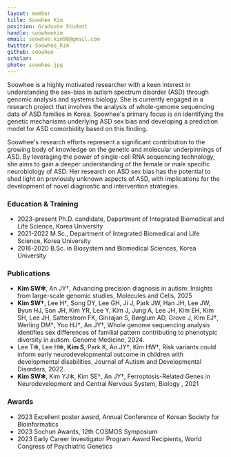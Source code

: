 ```yaml
---
layout: member
title: Soowhee Kim
position: Graduate Student
handle: soowheekim
email: soowhee.kim98@gmail.com
twitter: Soowhee_Kim
github: soowhee
scholar: 
photo: soowhee.jpg
---
```


Soowhee is a highly motivated researcher with a keen interest in understanding the sex-bias in autism spectrum disorder (ASD) through genomic analysis and systems biology. She is currently engaged in a research project that involves the analysis of whole-genome sequencing data of ASD families in Korea. Soowhee's primary focus is on identifying the genetic mechanisms underlying ASD sex bias and developing a prediction model for ASD comorbidity based on this finding.

Soowhee's research efforts represent a significant contribution to the growing body of knowledge on the genetic and molecular underpinnings of ASD. By leveraging the power of single-cell RNA sequencing technology, she aims to gain a deeper understanding of the female or male specific neurobiology of ASD. Her research on ASD sex bias has the potential to shed light on previously unknown aspects of ASD, with implications for the development of novel diagnostic and intervention strategies. 

### Education & Training
- 2023-present Ph.D. candidate, Department of Integrated Biomedical and Life Science, Korea University
- 2021-2022 M.Sc., Department of Integrated Biomedical and Life Science, Korea University
- 2016-2020 B.Sc. in Biosystem and Biomedical Sciences, Korea University

### Publications
- **Kim SW✻**, An JY†, Advancing precision diagnosis in autism: Insights from large-scale genomic studies, Molecules and Cells, 2025
- **Kim SW†**, Lee H†, Song DY, Lee GH, Ji J, Park JW, Han JH, Lee JW, Byun HJ, Son JH, Kim YR, Lee Y, Kim J, Jung A, Lee JH, Kim EH, Kim SH, Lee JH, Satterstrom FK, Girirajan S, Børglum AD, Grove J, Kim EJ†, Werling DM†, Yoo HJ†, An JY†, Whole genome sequencing analysis identifies sex differences of familial pattern contributing to phenotypic diversity in autism. Genome Medicine, 2024.
- Lee T✻, Lee H✻, **Kim S**, Park K, An JY†, Kim HW†, Risk variants could inform early neurodevelopmental outcome in children with developmental disabilities, Journal of Autism and Developmental Disorders, 2022.
- **Kim SW✻**, Kim YJ✻, Kim SE†, An JY†, Ferroptosis-Related Genes in Neurodevelopment and Central Nervous System, Biology , 2021

### Awards
- 2023 Excellent poster award, Annual Conference of Korean Society for Bioinformatics
- 2023 Sochun Awards, 12th COSMOS Symposium
- 2023 Early Career Investigator Program Award Recipients, World Congress of Psychiatric Genetics